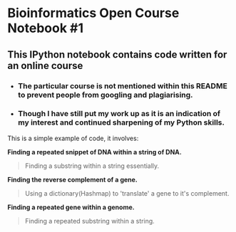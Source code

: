 # Bioinformatics Open Course Notebook #1

## This IPython notebook contains code written for an online course
* ### The particular course is not mentioned within this README to prevent people from googling and plagiarising.
* ### Though I have still put my work up as it is an indication of my interest and continued sharpening of my Python skills.

This is a simple example of code, it involves:

**Finding a repeated snippet of DNA within a string of DNA.**
> Finding a substring within a string essentially.

**Finding the reverse complement of a gene.**
> Using a dictionary(Hashmap) to 'translate' a gene to it's complement.

**Finding a repeated gene within a genome.**
> Finding a repeated substring within a string.
